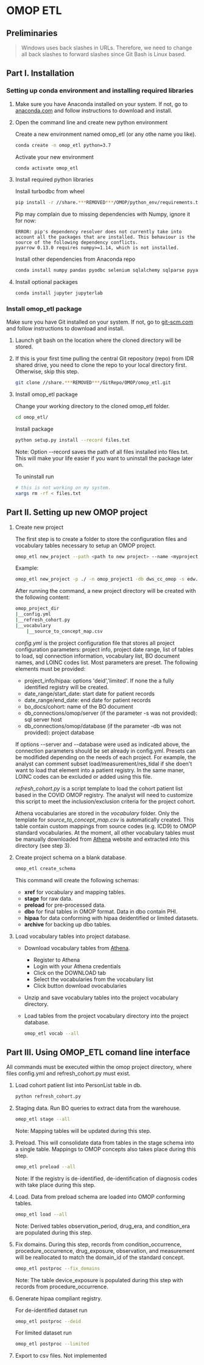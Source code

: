 # OMOP ETL

## Preliminaries

> Windows uses back slashes in URLs. Therefore, we need to change all back slashes to forward slashes since Git Bash is Linux based.

## Part I. Installation

### Setting up conda environment and installing required libraries

1. Make sure you have Anaconda installed on your system. If not, go to [anaconda.com](https://www.anaconda.com/products/individual) and follow instructions to download and install.

2. Open the command line and create new python environment

    Create a new environment named omop_etl (or any othe name you like).

    ```bash
    conda create -n omop_etl python=3.7
    ```

    Activate your new environment

    ```bash
    conda activate omop_etl
    ```

3. Install required python libraries

    Install turbodbc from wheel

    ```bash
    pip install -r //share.***REMOVED***/OMOP/python_env/requirements.txt
    ```

    Pip may complain due to missing dependencies with Numpy, ignore it for now:

    ```text
    ERROR: pip's dependency resolver does not currently take into account all the packages that are installed. This behaviour is the source of the following dependency conflicts.
    pyarrow 0.13.0 requires numpy>=1.14, which is not installed.
    ```

    Install other dependencies from Anaconda repo

    ```bash
    conda install numpy pandas pyodbc selenium sqlalchemy sqlparse pyyaml
    ```

4. Install optional packages

    ```bash
    conda install jupyter jupyterlab
    ```

### Install omop_etl package

Make sure you have Git installed on your system. If not, go to [git-scm.com](https://git-scm.com/download/win) and follow instructions to download and install.

1. Launch git bash on the location where the cloned directory will be stored.

2. If this is your first time pulling the central Git repository (repo) from IDR shared drive, you need to clone the repo to your local directory first. Otherwise, skip this step.

    ```bash
    git clone //share.***REMOVED***/GitRepo/OMOP/omop_etl.git
    ```

3. Install omop_etl package

    Change your working directory to the cloned omop_etl folder.

    ```bash
    cd omop_etl/
    ```

    Install package

    ```bash
    python setup.py install --record files.txt
    ```

    Note: Option --record saves the path of all files installed into files.txt. This will make your life easier if you want to uninstall the package later on.

    To uninstall run

    ```bash
    # this is not working on my system.
    xargs rm -rf < files.txt
    ```

## Part II. Setting up new OMOP project

1. Create new project

    The first step is to create a folder to store the configuration files and vocabulary tables necessary to setup an OMOP project.

    ```bash
    omop_etl new_project --path <path to new project> --name <myproject> --server <SQL server url> --database <project database>
    ```

    Example:

    ```bash
    omop_etl new_project -p ./ -n omop_project1 -db dws_cc_omop -s edw.***REMOVED***.edu
    ```

    After running the command, a new project directory will be created with the following content:

    ```bash
    omop_project_dir
    |__config.yml
    |__refresh_cohort.py
    |__vocabulary
        |__source_to_concept_map.csv
    ```

    *config.yml* is the project configuration file that stores all project configuration parameters: project info, project date range, list of tables to load, sql connection information, vocabulary list, BO document names, and LOINC codes list. Most parameters are preset. The following elements must be provided:
      - project_info/hipaa: options 'deid','limited'. If none the a fully identified registry will be created.
      - date_range/start_date: start date for patient records
      - date_range/end_date: end date for patient records
      - bo_docs/cohort: name of the BO document
      - db_connections/omop/server (if the parameter -s was not provided): sql server host
      - db_connections/omop/database (if the parameter -db was not provided): project database

    If options --server and --database were used as indicated above, the connection parameters should be set already in config.yml. Presets can be modifided depending on the needs of each project. For example, the analyst can comment subset load/measurement/res_tidal if she doen't want to load that element into a patient registry. In the same maner, LOINC codes can be excluded or added using this file.

    *refresh_cohort.py* is a script template to load the cohort patient list based in the COVID OMOP registry. The analyst will need to customize this script to meet the inclusion/exclusion criteria for the project cohort.

    Athena vocabularies are stored in the *vocabulary* folder. Only the template for *source_to_concept_map.csv* is automatically created. This table contain custom mappings from source codes (e.g. ICD9) to OMOP standard vocabularies. At the moment, all other vocabulary tables must be manually downloaded from [Athena](https://athena.ohdsi.org) website and extracted into this directory (see step 3).

2. Create project schema on a blank database.

    ```bash
    omop_etl create_schema
    ```

    This command will create the following schemas:

    - **xref** for vocabulary and mapping tables.
    - **stage** for raw data.
    - **preload** for pre-processed data.
    - **dbo** for final tables in OMOP format. Data in dbo contain PHI.
    - **hipaa** for data conforming with hipaa deidentified or limited datasets.
    - **archive** for backing up dbo tables.

3. Load vocabulary tables into project database.

    - Download vocabulary tables from [Athena](https://athena.ohdsi.org).
        - Register to Athena
        - Login with your Athena credentials
        - Click on the DOWNLOAD tab
        - Select the vocabularies from the vocabulary list
        - Click button download ovocabularies
    - Unzip and save vocabulary tables into the project vocabulary directory.
    - Load tables from the project vocabulary directory into the project database.

        ```bash
        omop_etl vocab --all
        ```

## Part III. Using OMOP_ETL comand line interface

All commands must be executed within the omop project directory, where files config.yml and refresh_cohort.py must exist.

1. Load cohort patient list into PersonList table in db.

    ```bash
    python refresh_cohort.py
    ```

2. Staging data. Run BO queries to extract data from the warehouse.

    ```bash
    omop_etl stage --all
    ```

    Note: Mapping tables will be updated during this step.

3. Preload. This will consolidate data from tables in the stage schema into a single table. Mappings to OMOP concepts also takes place during this step.

    ```bash
    omop_etl preload --all
    ```

    Note: If the registry is de-identified, de-identification of diagnosis codes with take place during this step.

4. Load. Data from preload schema are loaded into OMOP conforming tables.

    ```bash
    omop_etl load --all
    ```

    Note: Derived tables observation_period, drug_era, and condition_era are populated during this step.

5. Fix domains. During this step, records from condition_occurrence, procedure_occurrence, drug_exposure, observation, and measurement will be reallocated to match the domain_id of the standard concept. 

    ```bash
    omop_etl postproc --fix_domains
    ```

    Note: The table device_exposure is populated during this step with records from procedure_occurrence.

6. Generate hipaa compliant registry.

    For de-identified dataset run

    ```bash
    omop_etl postproc --deid
    ```

    For limited dataset run

    ```bash
    omop_etl postproc --limited
    ```

7. Export to csv files. Not implemented
